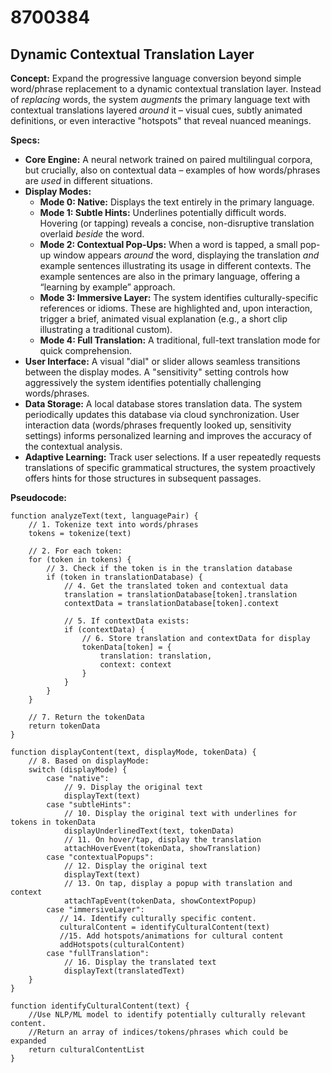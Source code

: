 # 8700384

## Dynamic Contextual Translation Layer

**Concept:** Expand the progressive language conversion beyond simple word/phrase replacement to a dynamic contextual translation layer. Instead of *replacing* words, the system *augments* the primary language text with contextual translations layered *around* it – visual cues, subtly animated definitions, or even interactive "hotspots" that reveal nuanced meanings.

**Specs:**

*   **Core Engine:** A neural network trained on paired multilingual corpora, but crucially, also on contextual data – examples of how words/phrases are *used* in different situations.
*   **Display Modes:**
    *   **Mode 0: Native:** Displays the text entirely in the primary language.
    *   **Mode 1: Subtle Hints:** Underlines potentially difficult words. Hovering (or tapping) reveals a concise, non-disruptive translation overlaid *beside* the word.
    *   **Mode 2: Contextual Pop-Ups:** When a word is tapped, a small pop-up window appears *around* the word, displaying the translation *and* example sentences illustrating its usage in different contexts. The example sentences are also in the primary language, offering a “learning by example” approach.
    *   **Mode 3: Immersive Layer:**  The system identifies culturally-specific references or idioms.  These are highlighted and, upon interaction, trigger a brief, animated visual explanation (e.g., a short clip illustrating a traditional custom).
    *   **Mode 4: Full Translation:** A traditional, full-text translation mode for quick comprehension.
*   **User Interface:** A visual "dial" or slider allows seamless transitions between the display modes.  A "sensitivity" setting controls how aggressively the system identifies potentially challenging words/phrases.
*   **Data Storage:** A local database stores translation data.  The system periodically updates this database via cloud synchronization. User interaction data (words/phrases frequently looked up, sensitivity settings) informs personalized learning and improves the accuracy of the contextual analysis.
*   **Adaptive Learning:** Track user selections. If a user repeatedly requests translations of specific grammatical structures, the system proactively offers hints for those structures in subsequent passages.

**Pseudocode:**

```
function analyzeText(text, languagePair) {
    // 1. Tokenize text into words/phrases
    tokens = tokenize(text)

    // 2. For each token:
    for (token in tokens) {
        // 3. Check if the token is in the translation database
        if (token in translationDatabase) {
            // 4. Get the translated token and contextual data
            translation = translationDatabase[token].translation
            contextData = translationDatabase[token].context

            // 5. If contextData exists:
            if (contextData) {
                // 6. Store translation and contextData for display
                tokenData[token] = {
                    translation: translation,
                    context: context
                }
            }
        }
    }

    // 7. Return the tokenData
    return tokenData
}

function displayContent(text, displayMode, tokenData) {
    // 8. Based on displayMode:
    switch (displayMode) {
        case "native":
            // 9. Display the original text
            displayText(text)
        case "subtleHints":
            // 10. Display the original text with underlines for tokens in tokenData
            displayUnderlinedText(text, tokenData)
            // 11. On hover/tap, display the translation
            attachHoverEvent(tokenData, showTranslation)
        case "contextualPopups":
            // 12. Display the original text
            displayText(text)
            // 13. On tap, display a popup with translation and context
            attachTapEvent(tokenData, showContextPopup)
        case "immersiveLayer":
           // 14. Identify culturally specific content.
           culturalContent = identifyCulturalContent(text)
           //15. Add hotspots/animations for cultural content
           addHotspots(culturalContent)
        case "fullTranslation":
            // 16. Display the translated text
            displayText(translatedText)
    }
}

function identifyCulturalContent(text) {
    //Use NLP/ML model to identify potentially culturally relevant content.
    //Return an array of indices/tokens/phrases which could be expanded
    return culturalContentList
}
```